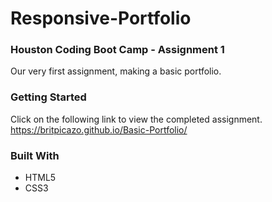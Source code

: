 # Responsive-Portfolio

### Houston Coding Boot Camp - Assignment 1

Our very first assignment, making a basic portfolio.

### Getting Started

Click on the following link to view the completed assignment.   
https://britpicazo.github.io/Basic-Portfolio/

### Built With

* HTML5
* CSS3
